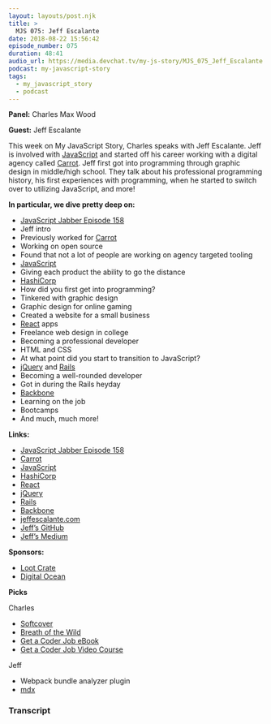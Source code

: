 ```yaml
---
layout: layouts/post.njk
title: >
  MJS 075: Jeff Escalante
date: 2018-08-22 15:56:42
episode_number: 075
duration: 48:41
audio_url: https://media.devchat.tv/my-js-story/MJS_075_Jeff_Escalante.mp3
podcast: my-javascript-story
tags:
  - my_javascript_story
  - podcast
---
```


**Panel:** Charles Max Wood

**Guest:** Jeff Escalante

This week on My JavaScript Story, Charles speaks with Jeff Escalante. Jeff is involved with [JavaScript](https://www.javascript.com/) and started off his career working with a digital agency called [Carrot](https://carrot.is/). Jeff first got into programming through graphic design in middle/high school. They talk about his professional programming history, his first experiences with programming, when he started to switch over to utilizing JavaScript, and more!

**In particular, we dive pretty deep on:**

- [JavaScript Jabber Episode 158](https://devchat.tv/js-jabber/158-jsj-roots-with-jeff-escalante/)
- Jeff intro
- Previously worked for [Carrot](https://carrot.is/)
- Working on open source
- Found that not a lot of people are working on agency targeted tooling
- [JavaScript](https://www.javascript.com/)
- Giving each product the ability to go the distance
- [HashiCorp](https://www.hashicorp.com/)
- How did you first get into programming?
- Tinkered with graphic design
- Graphic design for online gaming
- Created a website for a small business
- [React](https://reactjs.org/) apps
- Freelance web design in college
- Becoming a professional developer
- HTML and CSS
- At what point did you start to transition to JavaScript?
- [jQuery](https://jquery.com/) and [Rails](https://rubyonrails.org/)
- Becoming a well-rounded developer
- Got in during the Rails heyday
- [Backbone](https://backbonejs.org/)
- Learning on the job
- Bootcamps
- And much, much more!

**Links:**

- [JavaScript Jabber Episode 158](https://devchat.tv/js-jabber/158-jsj-roots-with-jeff-escalante/)
- [Carrot](https://carrot.is/)
- [JavaScript](https://www.javascript.com/)
- [HashiCorp](https://www.hashicorp.com/)
- [React](https://reactjs.org/)
- [jQuery](https://jquery.com/)
- [Rails](https://rubyonrails.org/)
- [Backbone](https://backbonejs.org/)
- [jeffescalante.com](https://jeffescalante.com/)
- [Jeff’s GitHub](https://github.com/jescalan)
- [Jeff’s Medium](https://medium.com/@jescalan)

**Sponsors:**

- [Loot Crate](https://www.lootcrate.com/)
- [Digital Ocean](https://www.digitalocean.com)

**Picks**

Charles

- [Softcover](https://www.softcover.io/)
- [Breath of the Wild](https://www.zelda.com/breath-of-the-wild/)
- [Get a Coder Job eBook](https://devchat.tv/store/get-a-coder-job-ebook/)
- [Get a Coder Job Video Course](https://devchat.tv/store/get-a-coder-job-video-course/)

Jeff

- Webpack bundle analyzer plugin
- [mdx](https://github.com/mdx-js/mdx)

### Transcript
